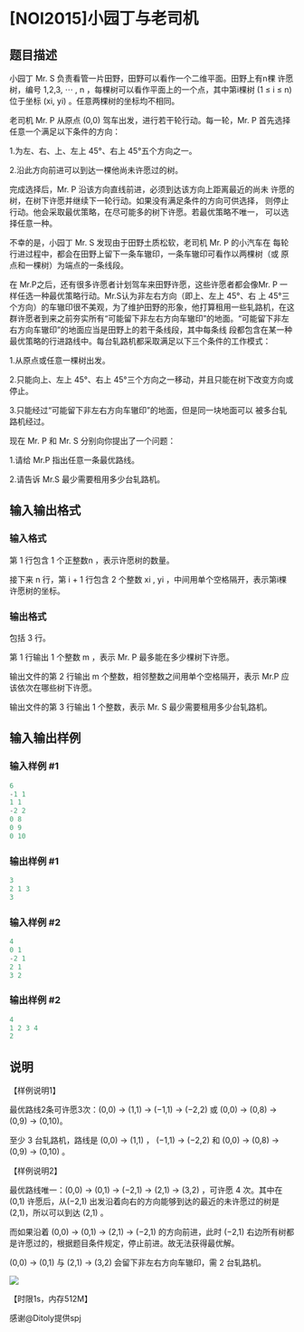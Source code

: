 # [NOI2015]小园丁与老司机

## 题目描述

小园丁 Mr. S 负责看管一片田野，田野可以看作一个二维平面。田野上有n棵 许愿树，编号 1,2,3, ⋯ , n ，每棵树可以看作平面上的一个点，其中第i棵树 (1 ≤ i ≤ n) 位于坐标 (xi, yi) 。任意两棵树的坐标均不相同。

老司机 Mr. P 从原点 (0,0) 驾车出发，进行若干轮行动。每一轮，Mr. P 首先选择任意一个满足以下条件的方向：

1.为左、右、上、左上 45°、右上 45°五个方向之一。

2.沿此方向前进可以到达一棵他尚未许愿过的树。

完成选择后，Mr. P 沿该方向直线前进，必须到达该方向上距离最近的尚未 许愿的树，在树下许愿并继续下一轮行动。如果没有满足条件的方向可供选择， 则停止行动。他会采取最优策略，在尽可能多的树下许愿。若最优策略不唯一， 可以选择任意一种。

不幸的是，小园丁 Mr. S 发现由于田野土质松软，老司机 Mr. P 的小汽车在 每轮行进过程中，都会在田野上留下一条车辙印，一条车辙印可看作以两棵树（或 原点和一棵树）为端点的一条线段。

在 Mr.P之后，还有很多许愿者计划驾车来田野许愿，这些许愿者都会像Mr. P 一样任选一种最优策略行动。Mr.S认为非左右方向（即上、左上 45°、右 上 45°三个方向）的车辙印很不美观，为了维护田野的形象，他打算租用一些轧路机，在这群许愿者到来之前夯实所有“可能留下非左右方向车辙印”的地面。“可能留下非左右方向车辙印”的地面应当是田野上的若干条线段，其中每条线 段都包含在某一种最优策略的行进路线中。每台轧路机都采取满足以下三个条件的工作模式：

1.从原点或任意一棵树出发。

2.只能向上、左上 45°、右上 45°三个方向之一移动，并且只能在树下改变方向或停止。

3.只能经过“可能留下非左右方向车辙印”的地面，但是同一块地面可以 被多台轧路机经过。

现在 Mr. P 和 Mr. S 分别向你提出了一个问题：

1.请给 Mr.P 指出任意一条最优路线。

2.请告诉 Mr.S 最少需要租用多少台轧路机。

## 输入输出格式

### 输入格式

第 1 行包含 1 个正整数n ，表示许愿树的数量。

接下来 n 行，第 i + 1 行包含 2 个整数 xi , yi ，中间用单个空格隔开，表示第i棵许愿树的坐标。

### 输出格式

包括 3 行。

第 1 行输出 1 个整数 m ，表示 Mr. P 最多能在多少棵树下许愿。

输出文件的第 2 行输出 m 个整数，相邻整数之间用单个空格隔开，表示 Mr.P 应该依次在哪些树下许愿。

输出文件的第 3 行输出 1 个整数，表示 Mr. S 最少需要租用多少台轧路机。

## 输入输出样例

### 输入样例 #1

```cpp
6
-1 1
1 1
-2 2
0 8
0 9
0 10

```
### 输出样例 #1

```cpp
3
2 1 3
3

```
### 输入样例 #2

```cpp
4
0 1
-2 1
2 1
3 2

```
### 输出样例 #2

```cpp
4
1 2 3 4
2
```


## 说明

【样例说明1】

最优路线2条可许愿3次：(0,0) → (1,1) → (−1,1) → (−2,2) 或 (0,0) → (0,8) → (0,9) → (0,10)。

至少 3 台轧路机，路线是 (0,0) → (1,1) ， (−1,1) → (−2,2) 和 (0,0) → (0,8) → (0,9) → (0,10) 。

【样例说明2】

最优路线唯一：(0,0) → (0,1) → (−2,1) → (2,1) → (3,2) ，可许愿 4 次。其中在 (0,1) 许愿后，从(−2,1) 出发沿着向右的方向能够到达的最近的未许愿过的树是(2,1)，所以可以到达 (2,1) 。

而如果沿着 (0,0) → (0,1) → (2,1) → (−2,1) 的方向前进，此时 (−2,1) 右边所有树都是许愿过的，根据题目条件规定，停止前进。故无法获得最优解。

(0,0) → (0,1) 与 (2,1) → (3,2) 会留下非左右方向车辙印，需 2 台轧路机。

![](https://cdn.luogu.com.cn/upload/pic/1509.png)

【时限1s，内存512M】

感谢@Ditoly提供spj

